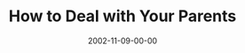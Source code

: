 ---
layout: message
category: message
series: "Do It Yourself"
title: "How to Deal with Your Parents"
date: 2002-11-09-00-00
message_id: 256
audio-description: "Explore our critical ''do it yourself'' project called family."
audio: "http://s3.amazonaws.com/crossroadsaudiomessages/Deal%20With%20Your%20Par2.mp3"
audio-title: "How to Deal with Your Parents"
audio-duration: "42:03"
---